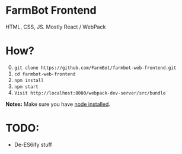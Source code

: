# FarmBot Frontend

HTML, CSS, JS. Mostly React / WebPack

# How?

 0. `git clone https://github.com/FarmBot/farmbot-web-frontend.git`
 0. `cd farmbot-web-frontend`
 1. `npm install`
 2. `npm start`
 3. `Visit http://localhost:8080/webpack-dev-server/src/bundle`

**Notes:** Make sure you have [node installed](https://docs.npmjs.com/getting-started/installing-node).

# TODO:

 * De-ES6ify stuff
